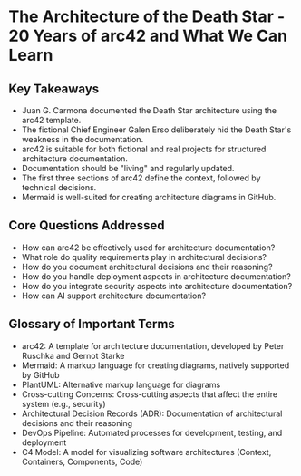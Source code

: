 # The Architecture of the Death Star - 20 Years of arc42 and What We Can Learn

## Key Takeaways

- Juan G. Carmona documented the Death Star architecture using the arc42 template.
- The fictional Chief Engineer Galen Erso deliberately hid the Death Star's weakness in the documentation.
- arc42 is suitable for both fictional and real projects for structured architecture documentation.
- Documentation should be "living" and regularly updated.
- The first three sections of arc42 define the context, followed by technical decisions.
- Mermaid is well-suited for creating architecture diagrams in GitHub.

## Core Questions Addressed

- How can arc42 be effectively used for architecture documentation?
- What role do quality requirements play in architectural decisions?
- How do you document architectural decisions and their reasoning?
- How do you handle deployment aspects in architecture documentation?
- How do you integrate security aspects into architecture documentation?
- How can AI support architecture documentation?

## Glossary of Important Terms

- arc42: A template for architecture documentation, developed by Peter Ruschka and Gernot Starke
- Mermaid: A markup language for creating diagrams, natively supported by GitHub
- PlantUML: Alternative markup language for diagrams
- Cross-cutting Concerns: Cross-cutting aspects that affect the entire system (e.g., security)
- Architectural Decision Records (ADR): Documentation of architectural decisions and their reasoning
- DevOps Pipeline: Automated processes for development, testing, and deployment
- C4 Model: A model for visualizing software architectures (Context, Containers, Components, Code)

  
